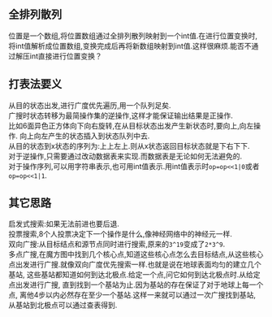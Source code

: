 
## 全排列散列
位置是一个数组,将位置数组通过全排列散列映射到一个int值.在进行位置变换时,将int值解析成位置数组,变换完成后再将新数组映射到int值.这样很麻烦.能否不通过解压int直接进行位置变换？

## 打表法要义
从目的状态出发,进行广度优先遍历,用一个队列足矣.    
广搜时状态转移为最简操作集的逆操作,这样才能保证输出结果是正操作.  
比如6面异色正方体向下向右旋转,在从目标状态出发产生新状态时,要向上,向左操作.  向上向左产生的状态插入到状态队列中去.  
从目的状态到x状态的序列为:上上左上.则从x状态返回目标状态就是下右下下.  
对于逆操作,只需要通过改动数据表来实现.而数据表是无论如何无法避免的.  
对于操作序列,可以用字符串表示,也可用int值表示.用int值表示时`op=op<<1|0`或者`op=op<<1|1`.  

## 其它思路
启发式搜索:如果无法前进也要后退.  
投票搜索,8个人投票决定下一个操作是什么,像神经网络中的神经元一样.  
双向广搜:从目标结点和源节点同时进行搜索,原来的`3^19`变成了`2*3^9`.  
多点广搜,在魔方图中找到几个核心点,知道这些核心点怎么去目标结点,从这些核心点出发进行广搜.就像双向广度优先搜索一样.也就是说在地球表面均匀的建立几个基站,  这些基站都知道如何到达北极点.给定一个点,问它如何到达北极点时.从给定点出发进行广搜,  直到找到一个基站为止.因为基站的存在保证了对于地球上每一个点,  离他4步以内必然存在至少一个基站.这样一来就可以通过一次广搜找到基站,  从基站到北极点可以通过查表得到.  
